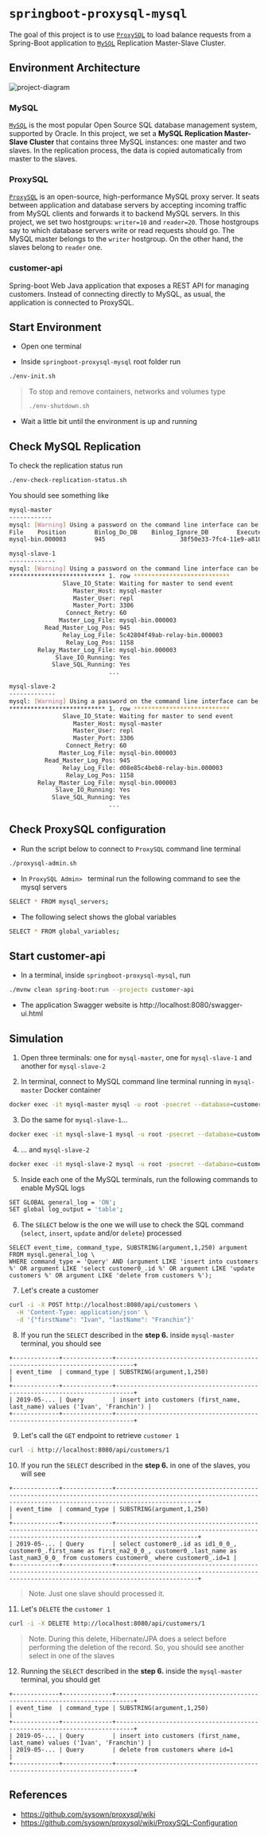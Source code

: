 # `springboot-proxysql-mysql`

The goal of this project is to use [`ProxySQL`](https://proxysql.com/) to load balance requests from a Spring-Boot
application to [`MySQL`](https://www.mysql.com/) Replication Master-Slave Cluster.

## Environment Architecture

![project-diagram](images/project-diagram.png)

### MySQL

[`MySQL`](https://www.mysql.com/) is the most popular Open Source SQL database management system, supported by Oracle.
In this project, we set a **MySQL Replication Master-Slave Cluster** that contains three MySQL instances: one master and
two slaves. In the replication process, the data is copied automatically from master to the slaves.

### ProxySQL

[`ProxySQL`](https://proxysql.com/) is an open-source, high-performance MySQL proxy server. It seats between application
and database servers by accepting incoming traffic from MySQL clients and forwards it to backend MySQL servers. In
this project, we set two hostgroups: `writer=10` and `reader=20`. Those hostgroups say to which database servers
write or read requests should go. The MySQL master belongs to the `writer` hostgroup. On the other hand, the slaves
belong to `reader` one.

### customer-api

Spring-boot Web Java application that exposes a REST API for managing customers. Instead of connecting directly to
MySQL, as usual, the application is connected to ProxySQL. 

## Start Environment

- Open one terminal

- Inside `springboot-proxysql-mysql` root folder run

```bash
./env-init.sh
```
> To stop and remove containers, networks and volumes type
> ```bash
> ./env-shutdown.sh
> ```

- Wait a little bit until the environment is up and running

## Check MySQL Replication

To check the replication status run
```bash
./env-check-replication-status.sh
```

You should see something like
```bash
mysql-master
------------
mysql: [Warning] Using a password on the command line interface can be insecure.
File    Position        Binlog_Do_DB    Binlog_Ignore_DB        Executed_Gtid_Set
mysql-bin.000003        945                     38f50e33-7fc4-11e9-a810-0242ac1b0003:1-9

mysql-slave-1
-------------
mysql: [Warning] Using a password on the command line interface can be insecure.
*************************** 1. row ***************************
               Slave_IO_State: Waiting for master to send event
                  Master_Host: mysql-master
                  Master_User: repl
                  Master_Port: 3306
                Connect_Retry: 60
              Master_Log_File: mysql-bin.000003
          Read_Master_Log_Pos: 945
               Relay_Log_File: 5c42804f49ab-relay-bin.000003
                Relay_Log_Pos: 1158
        Relay_Master_Log_File: mysql-bin.000003
             Slave_IO_Running: Yes
            Slave_SQL_Running: Yes
                            ...

mysql-slave-2
-------------
mysql: [Warning] Using a password on the command line interface can be insecure.
*************************** 1. row ***************************
               Slave_IO_State: Waiting for master to send event
                  Master_Host: mysql-master
                  Master_User: repl
                  Master_Port: 3306
                Connect_Retry: 60
              Master_Log_File: mysql-bin.000003
          Read_Master_Log_Pos: 945
               Relay_Log_File: d08e85c4beb8-relay-bin.000003
                Relay_Log_Pos: 1158
        Relay_Master_Log_File: mysql-bin.000003
             Slave_IO_Running: Yes
            Slave_SQL_Running: Yes
                            ...
```

## Check ProxySQL configuration

- Run the script below to connect to `ProxySQL` command line terminal
```bash
./proxysql-admin.sh
```

- In `ProxySQL Admin> ` terminal run the following command to see the mysql servers 
```bash
SELECT * FROM mysql_servers;
```

- The following select shows the global variables
```bash
SELECT * FROM global_variables;
```

## Start customer-api

- In a terminal, inside `springboot-proxysql-mysql`, run
```bash
./mvnw clean spring-boot:run --projects customer-api
```

- The application Swagger website is http://localhost:8080/swagger-ui.html

## Simulation

1. Open three terminals: one for `mysql-master`, one for `mysql-slave-1` and another for `mysql-slave-2`

2. In terminal, connect to MySQL command line terminal running in `mysql-master` Docker container
```bash
docker exec -it mysql-master mysql -u root -psecret --database=customerdb
```

3. Do the same for `mysql-slave-1`...
```bash
docker exec -it mysql-slave-1 mysql -u root -psecret --database=customerdb
```

4. ... and `mysql-slave-2`
```bash
docker exec -it mysql-slave-2 mysql -u root -psecret --database=customerdb
```

5. Inside each one of the MySQL terminals, run the following commands to enable MySQL logs
```bash
SET GLOBAL general_log = 'ON';
SET global log_output = 'table';
```

6. The `SELECT` below is the one we will use to check the SQL command (`select`, `insert`, `update` and/or `delete`)
processed
```roomsql
SELECT event_time, command_type, SUBSTRING(argument,1,250) argument FROM mysql.general_log \
WHERE command_type = 'Query' AND (argument LIKE 'insert into customers %' OR argument LIKE 'select customer0_.id %' OR argument LIKE 'update customers %' OR argument LIKE 'delete from customers %'); 
```

7. Let's create a customer
```bash
curl -i -X POST http://localhost:8080/api/customers \
  -H 'Content-Type: application/json' \
  -d '{"firstName": "Ivan", "lastName": "Franchin"}'
```

8. If you run the `SELECT` described in the **step 6.** inside `mysql-master` terminal, you should see
```roomsql
+-------------+--------------+---------------------------------------------------------------------------+
| event_time  | command_type | SUBSTRING(argument,1,250)                                                 |
+-------------+--------------+---------------------------------------------------------------------------+
| 2019-05-... | Query        | insert into customers (first_name, last_name) values ('Ivan', 'Franchin') |
+-------------+--------------+---------------------------------------------------------------------------+
```

9. Let's call the `GET` endpoint to retrieve `customer 1`
```bash
curl -i http://localhost:8080/api/customers/1
```

10. If you run the `SELECT` described in the **step 6.** in one of the slaves, you will see
```roomsql
+-------------+--------------+-------------------------------------------------------------------------------------------------------------------------------------------------------------------+
| event_time  | command_type | SUBSTRING(argument,1,250)                                                                                                                                         |
+-------------+--------------+-------------------------------------------------------------------------------------------------------------------------------------------------------------------+
| 2019-05-... | Query        | select customer0_.id as id1_0_0_, customer0_.first_name as first_na2_0_0_, customer0_.last_name as last_nam3_0_0_ from customers customer0_ where customer0_.id=1 |
+-------------+--------------+-------------------------------------------------------------------------------------------------------------------------------------------------------------------+
```
> Note. Just one slave should processed it.

11. Let's `DELETE` the `customer 1`
```bash
curl -i -X DELETE http://localhost:8080/api/customers/1
```
> Note. During this delete, Hibernate/JPA does a select before performing the deletion of the record. So, you should
see another select in one of the slaves

12. Running the `SELECT` described in the **step 6.** inside the `mysql-master` terminal, you should get
```roomsql
+-------------+--------------+---------------------------------------------------------------------------+
| event_time  | command_type | SUBSTRING(argument,1,250)                                                 |
+-------------+--------------+---------------------------------------------------------------------------+
| 2019-05-... | Query        | insert into customers (first_name, last_name) values ('Ivan', 'Franchin') |
| 2019-05-... | Query        | delete from customers where id=1                                          |
+-------------+--------------+---------------------------------------------------------------------------+
```

## References

- https://github.com/sysown/proxysql/wiki
- https://github.com/sysown/proxysql/wiki/ProxySQL-Configuration
